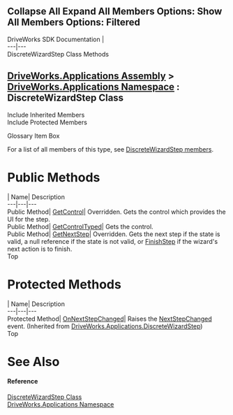 Collapse All Expand All Members Options: Show All  Members Options: Filtered   
---  
DriveWorks SDK Documentation  |   
---|---  
DiscreteWizardStep<TControl> Class Methods   
  
[DriveWorks.Applications Assembly](topic13.md) > [DriveWorks.Applications Namespace](topic16.md) : DiscreteWizardStep<TControl> Class  
---  
  
Include Inherited Members    
Include Protected Members    


Glossary Item Box

For a list of all members of this type, see [DiscreteWizardStep<TControl> members](topic771.md).

# Public Methods

| Name| Description  
---|---|---  
Public Method| [GetControl](topic776.md)| Overridden. Gets the control which provides the UI for the step.   
Public Method| [GetControlTyped](topic777.md)| Gets the control.   
Public Method| [GetNextStep](topic778.md)| Overridden. Gets the next step if the state is valid, a null reference if the state is not valid, or [FinishStep](topic766.md) if the wizard's next action is to finish.   
Top

# Protected Methods

| Name| Description  
---|---|---  
Protected Method| [OnNextStepChanged](topic758.md)| Raises the [NextStepChanged](topic769.md) event. (Inherited from [DriveWorks.Applications.DiscreteWizardStep](topic750.md))  
Top

# See Also

#### Reference

[DiscreteWizardStep<TControl> Class](topic770.md)   
[DriveWorks.Applications Namespace](topic16.md)


